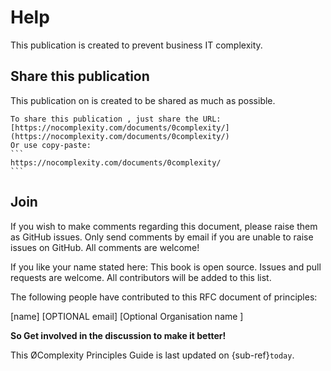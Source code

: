 # Help


This publication is created to prevent business IT complexity. 

## Share this publication

This publication on is created to be shared as much as possible. 

````{tip}
To share this publication , just share the URL: [https://nocomplexity.com/documents/0complexity/](https://nocomplexity.com/documents/0complexity/)
Or use copy-paste:
```
https://nocomplexity.com/documents/0complexity/
```
````


## Join

If you wish to make comments regarding this document, please raise them as GitHub issues. Only send comments by email if you are unable to raise issues on GitHub. All comments are welcome!

If you like your name stated here: This book is open source. Issues and pull requests are welcome. All contributors will be added to this list.

The following people have contributed to this RFC document of principles:

[name]  [OPTIONAL email] [Optional Organisation name ] 


**So Get involved in the discussion to make it better!**


This  ØComplexity Principles Guide is last updated on
{sub-ref}`today`.